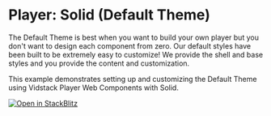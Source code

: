 # Player: Solid (Default Theme)

The Default Theme is best when you want to build your own player but you don't want to
design each component from zero. Our default styles have been built to be extremely easy to
customize! We provide the shell and base styles and you provide the content and customization.

This example demonstrates setting up and customizing the Default Theme using Vidstack Player
Web Components with Solid.

[![Open in StackBlitz](https://developer.stackblitz.com/img/open_in_stackblitz.svg)][stackblitz-demo]

[stackblitz-demo]: https://stackblitz.com/fork/github/vidstack/vidstack/tree/next/examples/player/solid/default-theme?title=Vidstack%20Player%20-%20Solid%20%28Default%20Theme%29&file=src/main.ts&showSidebar=1
